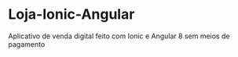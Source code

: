 # Loja-Ionic-Angular
Aplicativo de venda digital feito com Ionic e Angular 8 sem meios de pagamento
